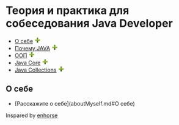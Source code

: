 # Теория и практика для собеседования Java Developer

+ [О себе](#aboutMyself) ![icon][pls]
+ [Почему JAVA](#whyJava) ![icon][pls]
+ [ООП](#oop) ![icon][pls]
+ [Java Core](#javaCore) ![icon][pls]
+ [Java Collections](#javaCollections) ![icon][pls]

## О себе
+ [Расскажите о себе](aboutMyself.md#О себе)

[pls]:pls.png

Inspared by [enhorse](https://github.com/enhorse)
